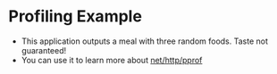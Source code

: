 # Profiling Example
- This application outputs a meal with three random foods. Taste not guaranteed!
- You can use it to learn more about [net/http/pprof](https://golang.org/pkg/net/http/pprof/)

